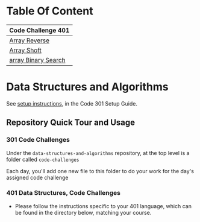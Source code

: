 # Table Of Content
| Code Challenge 401 | 
| :---        |
|[Array Reverse](https://github.com/ayoubkandah/data-structures-and-algorithms/blob/main/challenges/arrayReverse/Readme.md)|
|[Array Shoft](https://github.com/ayoubkandah/data-structures-and-algorithms/tree/main/challenges/arrayShift)|
|[array Binary Search](https://github.com/ayoubkandah/data-structures-and-algorithms/tree/main/challenges/arrayBinarySearch%20)|
# Data Structures and Algorithms

See [setup instructions](https://codefellows.github.io/setup-guide/code-301/3-code-challenges), in the Code 301 Setup Guide.

## Repository Quick Tour and Usage

### 301 Code Challenges

Under the `data-structures-and-algorithms` repository, at the top level is a folder called `code-challenges`

Each day, you'll add one new file to this folder to do your work for the day's assigned code challenge

### 401 Data Structures, Code Challenges

- Please follow the instructions specific to your 401 language, which can be found in the directory below, matching your course.
